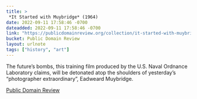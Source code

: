 ```yaml
---
title: > 
 *It Started with Muybridge* (1964)
date: 2022-09-11 17:58:46 -0700
dateadded: 2022-09-11 17:58:46 -0700
link: "https://publicdomainreview.org/collection/it-started-with-muybridge"
bucket: Public Domain Review
layout: urlnote
tags: ["history", "art"]
--- 
```

The future’s bombs, this training film produced by the U.S. Naval Ordnance Laboratory claims, will be detonated atop the shoulders of yesterday’s “photographer extraordinary”, Eadweard Muybridge.
 <!-- end excerpt --> 
<div class='bucket'><a class='internal-link' href='/buckets/public-domain-review'>Public Domain Review</a></div> 
